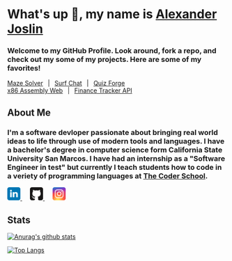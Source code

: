 # **What's up 🤙, my name is [Alexander Joslin](http://www.alexanderjoslin.com/)**
### Welcome to my GitHub Profile.  Look around, fork a repo, and check out my some of my projects. Here are some of my favorites!
[Maze Solver](https://maze-solver-js.herokuapp.com/) &ensp;|&ensp; [Surf Chat](https://surf-chat-js.herokuapp.com/) &ensp;|&ensp; [Quiz Forge](https://quiz-forge.herokuapp.com/)\
[x86 Assembly Web](https://www.x86assemblycode.com/) &ensp;|&ensp; [Finance Tracker API](https://finance-tracker-js.herokuapp.com/)



## About Me
### I'm a software devloper passionate about bringing real world ideas to life through use of modern tools and languages.  I have a bachelor's degree in computer science form California State University San Marcos.  I have had an internship as a "Software Engineer in test" but currently I teach students how to code in a veriety of programming languages at [The Coder School](https://www.thecoderschool.com/).


<a href="https://www.linkedin.com/in/alexander-joslin/">
  <img src="./icons/linkedin.svg" alt="Twitter" title="GitHub" width="30" />
</a>
&ensp;&ensp;
<a href="https://github.com/echoaj/">
  <img src="./icons/github.svg" alt="GitHub" title="GitHub" width="30" />
</a>
&ensp;&ensp;
<a href="https://instagram.com/echoaj18/">
  <img src="./icons/instagram.svg" alt="GitHub" title="GitHub" width="30" />
</a>

</br> 


## Stats 

[![Anurag's github stats](https://github-readme-stats.vercel.app/api?username=echoaj)](https://github.com/echoaj)

[![Top Langs](https://github-readme-stats.vercel.app/api/top-langs/?username=echoaj&layout=compact)](https://github.com/echoaj)
